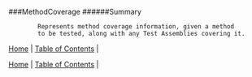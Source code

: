 ###MethodCoverage
######Summary

            Represents method coverage information, given a method
            to be tested, along with any Test Assemblies covering it.
            

[Home](../../README.md) | [Table of Contents](../../TableOfContents.md) | 


[Home](../../README.md) | [Table of Contents](../../TableOfContents.md) | 

